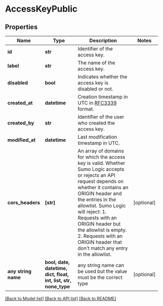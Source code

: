 # AccessKeyPublic


## Properties
Name | Type | Description | Notes
------------ | ------------- | ------------- | -------------
**id** | **str** | Identifier of the access key. | 
**label** | **str** | The name of the access key. | 
**disabled** | **bool** | Indicates whether the access key is disabled or not. | 
**created_at** | **datetime** | Creation timestamp in UTC in [RFC3339](https://tools.ietf.org/html/rfc3339) format. | 
**created_by** | **str** | Identifier of the user who created the access key. | 
**modified_at** | **datetime** | Last modification timestamp in UTC. | 
**cors_headers** | **[str]** | An array of domains for which the access key is valid. Whether Sumo Logic accepts or rejects an API request depends on whether it contains an ORIGIN header and the entries in the allowlist. Sumo Logic will reject:   1. Requests with an ORIGIN header but the allowlist is empty.   2. Requests with an ORIGIN header that don&#39;t match any entry in the allowlist. | [optional] 
**any string name** | **bool, date, datetime, dict, float, int, list, str, none_type** | any string name can be used but the value must be the correct type | [optional]

[[Back to Model list]](../README.md#documentation-for-models) [[Back to API list]](../README.md#documentation-for-api-endpoints) [[Back to README]](../README.md)


